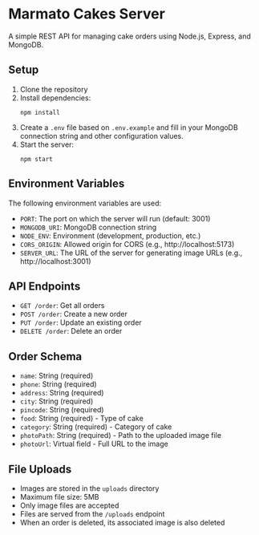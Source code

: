 # Marmato Cakes Server

A simple REST API for managing cake orders using Node.js, Express, and MongoDB.

## Setup

1. Clone the repository
2. Install dependencies:
   ```
   npm install
   ```
3. Create a `.env` file based on `.env.example` and fill in your MongoDB connection string and other configuration values.
4. Start the server:
   ```
   npm start
   ```

## Environment Variables

The following environment variables are used:

- `PORT`: The port on which the server will run (default: 3001)
- `MONGODB_URI`: MongoDB connection string
- `NODE_ENV`: Environment (development, production, etc.)
- `CORS_ORIGIN`: Allowed origin for CORS (e.g., http://localhost:5173)
- `SERVER_URL`: The URL of the server for generating image URLs (e.g., http://localhost:3001)

## API Endpoints

- `GET /order`: Get all orders
- `POST /order`: Create a new order
- `PUT /order`: Update an existing order
- `DELETE /order`: Delete an order

## Order Schema

- `name`: String (required)
- `phone`: String (required)
- `address`: String (required)
- `city`: String (required)
- `pincode`: String (required)
- `food`: String (required) - Type of cake
- `category`: String (required) - Category of cake
- `photoPath`: String (required) - Path to the uploaded image file
- `photoUrl`: Virtual field - Full URL to the image

## File Uploads

- Images are stored in the `uploads` directory
- Maximum file size: 5MB
- Only image files are accepted
- Files are served from the `/uploads` endpoint
- When an order is deleted, its associated image is also deleted
